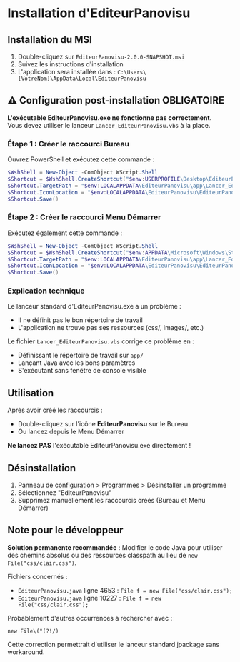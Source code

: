# Installation d'EditeurPanovisu

## Installation du MSI

1. Double-cliquez sur `EditeurPanovisu-2.0.0-SNAPSHOT.msi`
2. Suivez les instructions d'installation
3. L'application sera installée dans : `C:\Users\[VotreNom]\AppData\Local\EditeurPanovisu`

## ⚠️ Configuration post-installation OBLIGATOIRE

**L'exécutable EditeurPanovisu.exe ne fonctionne pas correctement.**  
Vous devez utiliser le lanceur `Lancer_EditeurPanovisu.vbs` à la place.

### Étape 1 : Créer le raccourci Bureau

Ouvrez PowerShell et exécutez cette commande :

```powershell
$WshShell = New-Object -ComObject WScript.Shell
$Shortcut = $WshShell.CreateShortcut("$env:USERPROFILE\Desktop\EditeurPanovisu.lnk")
$Shortcut.TargetPath = "$env:LOCALAPPDATA\EditeurPanovisu\app\Lancer_EditeurPanovisu.vbs"
$Shortcut.IconLocation = "$env:LOCALAPPDATA\EditeurPanovisu\EditeurPanovisu.ico"
$Shortcut.Save()
```

### Étape 2 : Créer le raccourci Menu Démarrer

Exécutez également cette commande :

```powershell
$WshShell = New-Object -ComObject WScript.Shell
$Shortcut = $WshShell.CreateShortcut("$env:APPDATA\Microsoft\Windows\Start Menu\Programs\EditeurPanovisu.lnk")
$Shortcut.TargetPath = "$env:LOCALAPPDATA\EditeurPanovisu\app\Lancer_EditeurPanovisu.vbs"
$Shortcut.IconLocation = "$env:LOCALAPPDATA\EditeurPanovisu\EditeurPanovisu.ico"
$Shortcut.Save()
```

### Explication technique

Le lanceur standard d'EditeurPanovisu.exe a un problème :
- Il ne définit pas le bon répertoire de travail
- L'application ne trouve pas ses ressources (css/, images/, etc.)

Le fichier `Lancer_EditeurPanovisu.vbs` corrige ce problème en :
- Définissant le répertoire de travail sur `app/`
- Lançant Java avec les bons paramètres
- S'exécutant sans fenêtre de console visible

## Utilisation

Après avoir créé les raccourcis :
- Double-cliquez sur l'icône **EditeurPanovisu** sur le Bureau
- Ou lancez depuis le Menu Démarrer

**Ne lancez PAS** l'exécutable EditeurPanovisu.exe directement !

## Désinstallation

1. Panneau de configuration > Programmes > Désinstaller un programme
2. Sélectionnez "EditeurPanovisu"
3. Supprimez manuellement les raccourcis créés (Bureau et Menu Démarrer)

## Note pour le développeur

**Solution permanente recommandée** : Modifier le code Java pour utiliser des chemins absolus ou des ressources classpath au lieu de `new File("css/clair.css")`.

Fichiers concernés :
- `EditeurPanovisu.java` ligne 4653 : `File f = new File("css/clair.css");`
- `EditeurPanovisu.java` ligne 10227 : `File f = new File("css/clair.css");`

Probablement d'autres occurrences à rechercher avec :
```
new File\("(?!/)
```

Cette correction permettrait d'utiliser le lanceur standard jpackage sans workaround.
